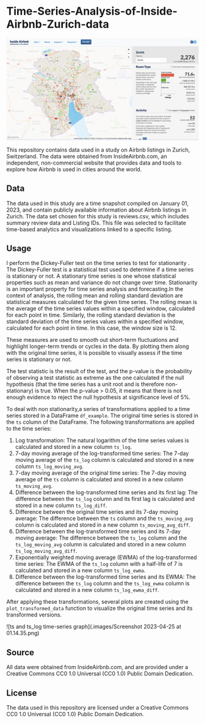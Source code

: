 # Time-Series-Analysis-of-Inside-Airbnb-Zurich-data

![Inside Airbnb Zurich](./images/Screenshot%202023-04-25%20at%2000.34.17.png)


This repository contains data used in a study on Airbnb listings in Zurich, Switzerland. The data were obtained from InsideAirbnb.com, an independent, non-commercial website that provides data and tools to explore how Airbnb is used in cities around the world.

## Data
The data used in this study are a time snapshot compiled on January 01, 2023, and contain publicly available information about Airbnb listings in Zurich. The data set chosen for this study is reviews.csv, which includes summary review data and Listing IDs. This file was selected to facilitate time-based analytics and visualizations linked to a specific listing.

## Usage

I perform the Dickey-Fuller test on the time series to test for stationarity . The Dickey-Fuller test is a statistical test used to determine if a time series is stationary or not. A stationary time series is one whose statistical properties such as mean and variance do not change over time. Stationarity is an important property for time series analysis and forecasting.In the context of analysis, the rolling mean and rolling standard deviation are statistical measures calculated for the given time series. The rolling mean is the average of the time series values within a specified window, calculated for each point in time. Similarly, the rolling standard deviation is the standard deviation of the time series values within a specified window, calculated for each point in time. In this case, the window size is 12.

These measures are used to smooth out short-term fluctuations and highlight longer-term trends or cycles in the data. By plotting them along with the original time series, it is possible to visually assess if the time series is stationary or not.

The test statistic is the result of the test, and the p-value is the probability of observing a test statistic as extreme as the one calculated if the null hypothesis (that the time series has a unit root and is therefore non-stationary) is true. When the p-value > 0.05, it means that there is not enough evidence to reject the null hypothesis at significance level of 5%.

To deal with non stationarity,a series of transformations applied to a time series stored in a DataFrame `df_example`. The original time series is stored in the `ts` column of the DataFrame. The following transformations are applied to the time series:

1. Log transformation: The natural logarithm of the time series values is calculated and stored in a new column `ts_log`.
2. 7-day moving average of the log-transformed time series: The 7-day moving average of the `ts_log` column is calculated and stored in a new column `ts_log_moving_avg`.
3. 7-day moving average of the original time series: The 7-day moving average of the `ts` column is calculated and stored in a new column `ts_moving_avg`.
4. Difference between the log-transformed time series and its first lag: The difference between the `ts_log` column and its first lag is calculated and stored in a new column `ts_log_diff`.
5. Difference between the original time series and its 7-day moving average: The difference between the `ts` column and the `ts_moving_avg` column is calculated and stored in a new column `ts_moving_avg_diff`.
6. Difference between the log-transformed time series and its 7-day moving average: The difference between the `ts_log` column and the `ts_log_moving_avg` column is calculated and stored in a new column `ts_log_moving_avg_diff`.
7. Exponentially weighted moving average (EWMA) of the log-transformed time series: The EWMA of the `ts_log` column with a half-life of 7 is calculated and stored in a new column `ts_log_ewma`.
8. Difference between the log-transformed time series and its EWMA: The difference between the `ts_log` column and the `ts_log_ewma` column is calculated and stored in a new column `ts_log_ewma_diff`.

After applying these transformations, several plots are created using the `plot_transformed_data` function to visualize the original time series and its transformed versions.

![ts and ts_log time-series graph](.images/Screenshot 2023-04-25 at 01.14.35.png)


## Source
All data were obtained from InsideAirbnb.com, and are provided under a Creative Commons CC0 1.0 Universal (CC0 1.0) Public Domain Dedication.

## License
The data used in this repository are licensed under a Creative Commons CC0 1.0 Universal (CC0 1.0) Public Domain Dedication.
